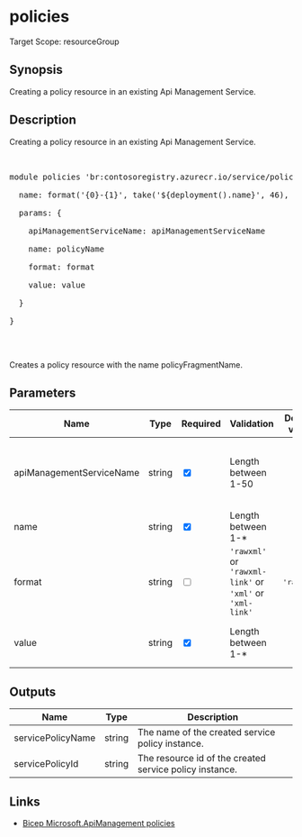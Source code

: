 ﻿# policies

Target Scope: resourceGroup

## Synopsis
Creating a policy resource in an existing Api Management Service.

## Description
Creating a policy resource in an existing Api Management Service.<br>
<pre><br>
module policies 'br:contosoregistry.azurecr.io/service/policies.bicep' = {<br>
  name: format('{0}-{1}', take('${deployment().name}', 46), 'policies')<br>
  params: {<br>
    apiManagementServiceName: apiManagementServiceName<br>
    name: policyName<br>
    format: format<br>
    value: value<br>
  }<br>
}<br>
</pre><br>
<p>Creates a policy resource with the name policyFragmentName.</p>

## Parameters
| Name | Type | Required | Validation | Default value | Description |
| -- |  -- | -- | -- | -- | -- |
| apiManagementServiceName | string | <input type="checkbox" checked> | Length between 1-50 | <pre></pre> | The name of the existing API Management service instance. |
| name | string | <input type="checkbox" checked> | Length between 1-* | <pre></pre> | The resource name |
| format | string | <input type="checkbox"> | `'rawxml'` or `'rawxml-link'` or `'xml'` or `'xml-link'` | <pre>'rawxml'</pre> | Format of the policyContent. |
| value | string | <input type="checkbox" checked> | Length between 1-* | <pre></pre> | Contents of the Policy as defined by the format. |

## Outputs
| Name | Type | Description |
| -- |  -- | -- |
| servicePolicyName | string | The name of the created service policy instance. |
| servicePolicyId | string | The resource id of the created service policy instance. |

## Links
- [Bicep Microsoft.ApiManagement policies](https://learn.microsoft.com/en-us/azure/templates/microsoft.apimanagement/service/policies?pivots=deployment-language-bicep)
